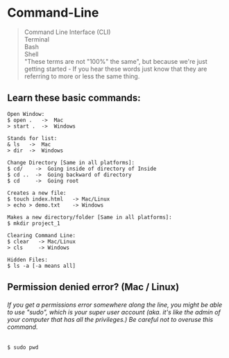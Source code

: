 # Command-Line

> Command Line Interface (CLI)\
> Terminal\
> Bash\
> Shell\
> "These terms are not "100%" the same", but because we're just getting started - If you hear these words just know that they are referring to more or less the same thing.

## Learn these basic commands:
```
Open Window: 
$ open .   ->  Mac 
> start .  ->  Windows

Stands for list:
& ls   ->  Mac
> dir  ->  Windows

Change Directory [Same in all platforms]:
$ cd/    ->  Going inside of directory of Inside 
$ cd ..  ->  Going backward of directory 
$ cd     ->  Going root 

Creates a new file:
$ touch index.html   -> Mac/Linux
> echo > demo.txt    -> Windows

Makes a new directory/folder [Same in all platforms]:
$ mkdir project_1

Clearing Command Line:
$ clear   -> Mac/Linux
> cls     -> Windows

Hidden Files:
$ ls -a [-a means all]

```

## Permission denied error? (Mac / Linux)
###### If you get a permissions error somewhere along the line, you might be able to use "sudo", which is your super user account (aka. it's like the admin of your computer that has all the privileges.) Be careful not to overuse this command.
```
$ sudo pwd
```
